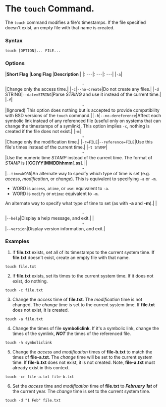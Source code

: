 
# The `touch` Command.
The `touch` command modifies a file's timestamps. If the file specified doesn't exist, an empty file with that name is created.

### Syntax
```
touch [OPTION]... FILE...
```

### Options
|**Short Flag** |**Long Flag** |**Description** |
|: ---|: ---|: ---|
|`-a`|<center>-</center>|Change only the access time.|
|`-c`|`--no-create`|Do not create any files.|
|`-d` STRING|`--date=STRING`|Parse *STRING* and use it instead of the current time.|
|`-f`|<center>-</center>|(Ignored) This option does nothing but is accepted to provide compatibility with BSD versions of the `touch` command.|
|`-h`|`--no-dereference`|Affect each symbolic link instead of any referenced file (useful only on systems that can change the timestamps of a symlink). This option implies `-c`, nothing is created if the file does not exist.|
|`-m`|<center>-</center>|Change only the modification time.|
|`-r=FILE`|`--reference=FILE`|Use this file's times instead of the current time.|
|`-t STAMP`|<center>-</center>|Use the numeric time  *STAMP*  instead of the current time. The format of *STAMP*  is [[**CC**]**YY**]**MMDDhhmm**[**.ss**].|
|<center>-</center>|`--time=WORD`|An alternate way to specify which type of time is set (e.g. *access*, *modification*, or *change*). This is equivalent to specifying `-a` or `-m`.

- WORD is `access`, `atime`, or `use`: equivalent to `-a`.
- WORD is `modify` or `mtime`: equivalent to `-m`.

An alternate way to specify what type of time to set (as with  **-a**  and  **-m**).|
|<center>-</center>|`--help`|Display a help message, and exit.|
|<center>-</center>|`--version`|Display version information, and exit.|

### Examples
1. If **file.txt** exists, set all of its timestamps to the current system time. If **file.txt** doesn't exist, create an empty file with that name.
```
touch file.txt
```

2. If **file.txt** exists, set its times to the current system time. If it does not exist, do nothing.
```
touch -c file.txt
```

3. Change the *access* time of **file.txt**. The *modification* time is not changed. The *change* time is set to the current system time. If **file.txt** does not exist, it is created.
```
touch -a file.txt
```

4. Change the times of file **symboliclink**. If it's a symbolic link, change the times of the symlink, ***NOT*** the times of the referenced file.
```
touch -h symboliclink
```

5. Change the *access* and *modification* times of **file-b.txt** to match the times of **file-a.txt**. The *change* time will be set to the current system time. If **file-b.txt** does not exist, it is not created. Note, **file-a.txt** must already exist in this context.
```
touch -cr file-a.txt file-b.txt
```

6. Set the *access* time and *modification* time of **file.txt** to ***February 1st*** of the current year. The *change* time is set to the current system time.
```
touch -d "1 Feb" file.txt
```
